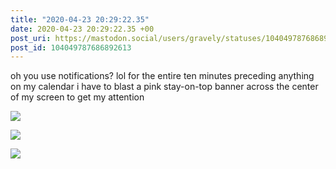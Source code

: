 ```yaml
---
title: "2020-04-23 20:29:22.35"
date: 2020-04-23 20:29:22.35 +00
post_uri: https://mastodon.social/users/gravely/statuses/104049787686892613
post_id: 104049787686892613
---
```

oh you use notifications? lol for the entire ten minutes preceding anything on my calendar i have to blast a pink stay-on-top banner across the center of my screen to get my attention


![](/images/27860456.jpg)

![](/images/27860457.jpg)

![](/images/27860458.jpg)

